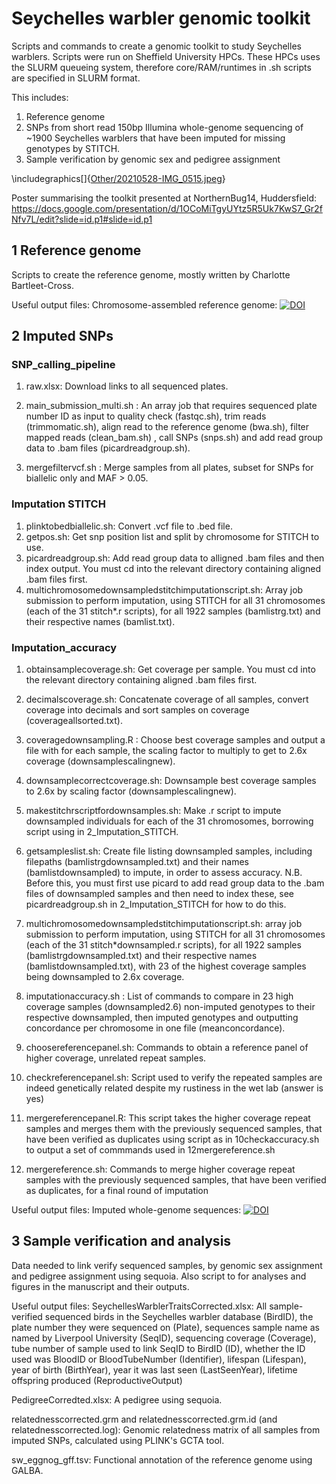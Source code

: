 # Seychelles warbler genomic toolkit

Scripts and commands to create a genomic toolkit to study Seychelles warblers. 
Scripts were run on Sheffield University HPCs. These HPCs uses the SLURM queueing system, therefore core/RAM/runtimes in .sh scripts are specified in SLURM format. 

This includes:
1) Reference genome
2) SNPs from short read 150bp Illumina whole-genome sequencing of ~1900 Seychelles warblers that have been imputed for missing genotypes by STITCH.
3) Sample verification by genomic sex and pedigree assignment

\includegraphics[]{[Other/20210528-IMG_0515.jpeg](https://github.com/kiran-lee/SeychellesWarblerGenomicToolkit/blob/main/Other/20210528-IMG_0515.jpeg)}

Poster summarising the toolkit presented at NorthernBug14, Huddersfield: https://docs.google.com/presentation/d/1OCoMiTgyUYtz5R5Uk7KwS7_Gr2fNfv7L/edit?slide=id.p1#slide=id.p1


## 1 Reference genome

Scripts to create the reference genome, mostly written by Charlotte Bartleet-Cross.

Useful output files:
Chromosome-assembled reference genome: [![DOI](https://zenodo.org/badge/DOI/10.5281/zenodo.14717915.svg)](https://doi.org/10.5281/zenodo.14717915)


## 2 Imputed SNPs

### SNP_calling_pipeline
1. raw.xlsx: Download links to all sequenced plates.

2. main_submission_multi.sh : An array job that requires sequenced plate number ID as input to quality check (fastqc.sh), trim reads (trimmomatic.sh), align read to the reference genome (bwa.sh), filter mapped reads (clean_bam.sh) , call SNPs (snps.sh) and add read group data to .bam files (picardreadgroup.sh).

3. mergefiltervcf.sh : Merge samples from all plates, subset for SNPs for biallelic only and MAF > 0.05.


### Imputation STITCH

1. plinktobedbiallelic.sh: Convert .vcf file to .bed file.
2. getpos.sh: Get snp position list and split by chromosome for STITCH to use.
3. picardreadgroup.sh: Add read group data to alligned .bam files and then index output. You must cd into the relevant directory containing aligned .bam files first.
4. multichromosomedownsampledstitchimputationscript.sh: Array job submission to perform imputation, using STITCH for all 31 chromosomes (each of the 31 stitch*.r scripts),  for all 1922 samples (bamlistrg.txt) and their respective names (bamlist.txt).

### Imputation_accuracy

1. obtainsamplecoverage.sh: Get coverage per sample. You must cd into the relevant directory containing aligned .bam files first.

2. decimalscoverage.sh: Concatenate coverage of all samples, convert coverage into decimals and sort samples on coverage (coverageallsorted.txt).

3. coveragedownsampling.R : Choose best coverage samples and output a file with  for each sample, the scaling factor to multiply to get to 2.6x coverage (downsamplescalingnew).

4. downsamplecorrectcoverage.sh: Downsample best coverage samples to 2.6x by scaling factor  (downsamplescalingnew).

5. makestitchrscriptfordownsamples.sh: Make .r script  to impute downsampled individuals for each of the 31 chromosomes, borrowing script using in 2_Imputation_STITCH.

6. getsampleslist.sh: Create file listing downsampled samples, including filepaths (bamlistrgdownsampled.txt) and their names (bamlistdownsampled) to impute, in order to assess accuracy. N.B. Before this, you must first use picard to add read group data to the .bam files of downsampled samples and then need to index these, see picardreadgroup.sh in 2_Imputation_STITCH for how to do this.

7. multichromosomedownsampledstitchimputationscript.sh: array job submission to perform imputation, using STITCH for all 31 chromosomes (each of the 31 stitch*downsampled.r scripts),  for all 1922 samples (bamlistrgdownsampled.txt) and their respective names (bamlistdownsampled.txt), with 23 of the highest coverage samples being downsampled to 2.6x coverage.

8. imputationaccuracy.sh : List of commands to compare in 23 high coverage samples (downsampled2.6) non-imputed genotypes to their respective downsampled, then imputed genotypes and outputting concordance per chromosome in one file (meanconcordance).

9.  choosereferencepanel.sh: Commands to obtain a reference panel of higher coverage, unrelated repeat samples.

10.  checkreferencepanel.sh: Script used to verify the repeated samples are indeed genetically related despite my rustiness in the wet lab (answer is yes)

11.  mergereferencepanel.R: This script takes the higher coverage repeat samples and merges them with the previously sequenced samples, that have been verified as duplicates using script as in 10checkaccuracy.sh to output a set of commmands used in 12mergereference.sh

12.   mergereference.sh: Commands to merge  higher coverage repeat samples with the previously sequenced samples, that have been verified as duplicates, for a final round of imputation

Useful output files:
Imputed whole-genome sequences: [![DOI](https://zenodo.org/badge/DOI/10.5281/zenodo.14717915.svg)](https://doi.org/10.5281/zenodo.14717915)


## 3 Sample verification and analysis

Data needed to link verify sequenced samples, by genomic sex assignment and pedigree assignment using sequoia. Also script to for analyses and figures in the manuscript and their outputs.

Useful output files:
SeychellesWarblerTraitsCorrected.xlsx: All sample-verified sequenced birds in the Seychelles warbler database (BirdID), the plate number they were sequenced on (Plate), sequences sample name as named by Liverpool University (SeqID), sequencing coverage (Coverage), tube number of sample used to link SeqID to BirdID (ID), whether the ID used was BloodID or BloodTubeNumber (Identifier), lifespan (Lifespan), year of birth (BirthYear), year it was last seen (LastSeenYear), lifetime offspring produced (ReproductiveOutput)

PedigreeCorredted.xlsx: A pedigree using sequoia.

relatednesscorrected.grm and relatednesscorrected.grm.id (and relatednesscorrected.log): Genomic relatedness matrix of all samples from imputed SNPs, calculated using PLINK's GCTA tool.

sw_eggnog_gff.tsv: Functional annotation of the reference genome using GALBA.
